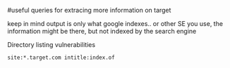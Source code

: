 #useful queries for extracing more information on target 

keep in mind output is only what google indexes.. or other SE you use, the information might be there, but not indexed by the search engine


Directory listing vulnerabilities
~~~~~~~~~~~~~~
site:*.target.com intitle:index.of
